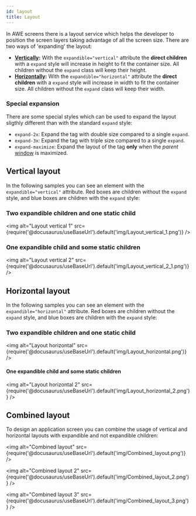 ```yaml
---
id: layout
title: Layout
---
```


In AWE screens there is a layout service which helps the developer to position the screen layers taking advantage of all the screen size. There are two ways of 'expanding' the layout:
* **[Vertically](#vertical-layout):** With the `expandible="vertical"` attribute the **direct children** with a `expand` style will increase in height to fit the container size. All children without the `expand` class will keep their height.
* **[Horizontally](#horizontal-layout):** With the `expandible="horizontal"` attribute the **direct children** with a `expand` style will increase in width to fit the container size. All children without the `expand` class will keep their width.

### Special expansion

There are some special styles which can be used to expand the layout sligthly different than with the standard `expand` style:
* `expand-2x`: Expand the tag with double size compared to a single `expand`.
* `expand-3x`: Expand the tag with triple size compared to a single `expand`.
* `expand-maximize`: Expand the layout of the tag **only** when the *parent* [window](window.md) is maximized.

## Vertical layout

In the following samples you can see an element with the `expandible="vertical"` attribute. Red boxes are children without the `expand` style, and blue boxes are children with the `expand` style:

### Two expandible children and one static child
<img alt="Layout vertical 1" src={require('@docusaurus/useBaseUrl').default('img/Layout_vertical_1.png')} />

### One expandible child and some static children
<img alt="Layout vertical 2" src={require('@docusaurus/useBaseUrl').default('img/Layout_vertical_2_1.png')} />

## Horizontal layout

In the following samples you can see an element with the `expandible="horizontal"` attribute. Red boxes are children without the `expand` style, and blue boxes are children with the `expand` style:

### Two expandible children and one static child
<img alt="Layout horizontal" src={require('@docusaurus/useBaseUrl').default('img/Layout_horizontal.png')} />

#### One expandible child and some static children
<img alt="Layout horizontal 2" src={require('@docusaurus/useBaseUrl').default('img/Layout_horizontal_2.png')} />

## Combined layout

To design an application screen you can combine the usage of vertical and horizontal layouts with expandible and not expandible children:

<img alt="Combined layout" src={require('@docusaurus/useBaseUrl').default('img/Combined_layout.png')} />

<img alt="Combined layout 2" src={require('@docusaurus/useBaseUrl').default('img/Combined_layout_2.png')} />

<img alt="Combined layout 3" src={require('@docusaurus/useBaseUrl').default('img/Combined_layout_3.png')} />